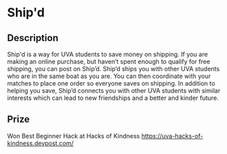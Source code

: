 # Ship'd

## Description
Ship'd is a way for UVA students to save money on shipping. If you are making an online purchase, but haven’t spent enough to qualify for free shipping, you can post on Ship’d. Ship’d ships you with other UVA students who are in the same boat as you are. You can then coordinate with your matches to place one order so everyone saves on shipping. In addition to helping you save, Ship’d connects you with other UVA students with similar interests which can lead to new friendships and a better and kinder future. 

## Prize
Won Best Beginner Hack at Hacks of Kindness https://uva-hacks-of-kindness.devpost.com/
